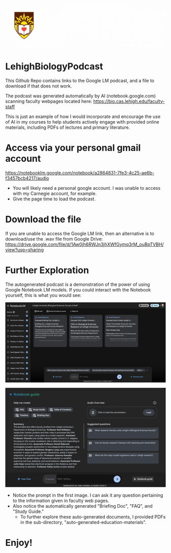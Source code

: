 ![logo](/img/official_lehigh_white.png)

# LehighBiologyPodcast
This Github Repo contains links to the Google LM podcast, and a file to download if that does not work.

The podcast was generated automatically by AI (notebook.google.com) scanning faculty webpages located here: 
https://bio.cas.lehigh.edu/faculty-staff

This is just an example of how I would incorporate and encourage the use of AI in my courses to help students actively engage with provided online materials, including PDFs of lectures and primary literature.

# Access via your personal gmail account
https://notebooklm.google.com/notebook/a2864831-7fe3-4c25-ae6b-f3457bcb4217/audio 
- You will likely need a personal google account. I was unable to access with my Carnegie account, for example.
- Give the page time to load the podcast.

# Download the file
If you are unable to access the Google LM link, then an alternative is to download/use the .wav file from Google Drive:
https://drive.google.com/file/d/1Aw0jh6RWJn3jhXWfGymq3rM_ouBpTVBH/view?usp=sharing 

# Further Exploration
The autogenerated podcast is a demonstration of the power of using Google Notebook LM models. If you could interact with the Notebook yourself, this is what you would see:

![NB1](/img/Screenshot-01.png)

![NB2](/img/Screenshot-02.png)

- Notice the prompt in the first image. I can ask it any question pertaining to the information given in faculty web pages.
- Also notice the automatically generated "Briefing Doc", "FAQ", and "Study Guide."
  - To further explore these auto-generated documents, I provided PDFs in the sub-directory, "auto-generated-education-materials".

# Enjoy!

